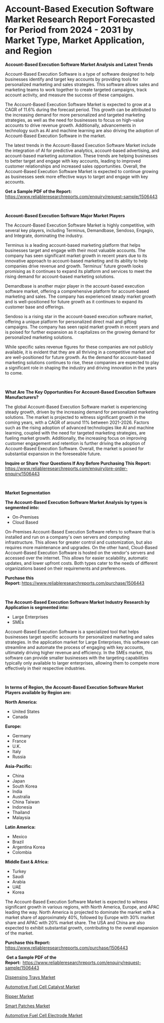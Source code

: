 <p><h1>Account-Based Execution Software Market Research Report Forecasted for Period from 2024 -  2031 by Market Type, Market Application, and Region</h1></p><p><strong>Account-Based Execution Software Market Analysis and Latest Trends</strong></p>
<p><p>Account-Based Execution Software is a type of software designed to help businesses identify and target key accounts by providing tools for personalized marketing and sales strategies. This software allows sales and marketing teams to work together to create targeted campaigns, track account activity, and measure the success of these campaigns.</p><p>The Account-Based Execution Software Market is expected to grow at a CAGR of 11.6% during the forecast period. This growth can be attributed to the increasing demand for more personalized and targeted marketing strategies, as well as the need for businesses to focus on high-value accounts to drive revenue growth. Additionally, advancements in technology such as AI and machine learning are also driving the adoption of Account-Based Execution Software in the market.</p><p>The latest trends in the Account-Based Execution Software Market include the integration of AI for predictive analytics, account-based advertising, and account-based marketing automation. These trends are helping businesses to better target and engage with key accounts, leading to improved customer relationships and increased sales opportunities. Overall, the Account-Based Execution Software Market is expected to continue growing as businesses seek more effective ways to target and engage with key accounts.</p></p>
<p><strong>Get a Sample PDF of the Report:&nbsp;</strong> <a href="https://www.reliableresearchreports.com/enquiry/request-sample/1506443">https://www.reliableresearchreports.com/enquiry/request-sample/1506443</a></p>
<p>&nbsp;</p>
<p><strong>Account-Based Execution Software Major Market Players</strong></p>
<p><p>The Account-Based Execution Software Market is highly competitive, with several key players, including Terminus, Demandbase, Sendoso, Engagio, and Integrate, dominating the industry.</p><p>Terminus is a leading account-based marketing platform that helps businesses target and engage with their most valuable accounts. The company has seen significant market growth in recent years due to its innovative approach to account-based marketing and its ability to help companies drive revenue and growth. Terminus' future growth looks promising as it continues to expand its platform and services to meet the rising demand for account-based marketing solutions.</p><p>Demandbase is another major player in the account-based execution software market, offering a comprehensive platform for account-based marketing and sales. The company has experienced steady market growth and is well-positioned for future growth as it continues to expand its customer base and offerings.</p><p>Sendoso is a rising star in the account-based execution software market, offering a unique platform for personalized direct mail and gifting campaigns. The company has seen rapid market growth in recent years and is poised for further expansion as it capitalizes on the growing demand for personalized marketing solutions.</p><p>While specific sales revenue figures for these companies are not publicly available, it is evident that they are all thriving in a competitive market and are well-positioned for future growth. As the demand for account-based marketing solutions continues to rise, these companies are expected to play a significant role in shaping the industry and driving innovation in the years to come.</p></p>
<p>&nbsp;</p>
<p><strong>What Are The Key Opportunities For Account-Based Execution Software Manufacturers?</strong></p>
<p><p>The global Account-Based Execution Software market is experiencing steady growth, driven by the increasing demand for personalized marketing solutions. The market is projected to witness significant growth in the coming years, with a CAGR of around 11% between 2021-2026. Factors such as the rising adoption of advanced technologies like AI and machine learning, coupled with the need for targeted marketing strategies, are fueling market growth. Additionally, the increasing focus on improving customer engagement and retention is further driving the adoption of Account-Based Execution Software. Overall, the market is poised for substantial expansion in the foreseeable future.</p></p>
<p><strong>Inquire or Share Your Questions If Any Before Purchasing This Report:</strong> <a href="https://www.reliableresearchreports.com/enquiry/pre-order-enquiry/1506443">https://www.reliableresearchreports.com/enquiry/pre-order-enquiry/1506443</a></p>
<p>&nbsp;</p>
<p><strong>Market Segmentation</strong></p>
<p><strong>The Account-Based Execution Software Market Analysis by types is segmented into:</strong></p>
<p><ul><li>On-Premises</li><li>Cloud Based</li></ul></p>
<p><p>On-Premises Account-Based Execution Software refers to software that is installed and run on a company's own servers and computing infrastructure. This allows for greater control and customization, but also requires more maintenance and upgrades. On the other hand, Cloud-Based Account-Based Execution Software is hosted on the vendor's servers and accessed over the internet. This allows for easier scalability, automatic updates, and lower upfront costs. Both types cater to the needs of different organizations based on their requirements and preferences.</p></p>
<p><strong>Purchase this Report:&nbsp;</strong><a href="https://www.reliableresearchreports.com/purchase/1506443">https://www.reliableresearchreports.com/purchase/1506443</a></p>
<p>&nbsp;</p>
<p><strong>The Account-Based Execution Software Market Industry Research by Application is segmented into:</strong></p>
<p><ul><li>Large Enterprises</li><li>SMEs</li></ul></p>
<p><p>Account-Based Execution Software is a specialized tool that helps businesses target specific accounts for personalized marketing and sales strategies. In the application market for Large Enterprises, this software can streamline and automate the process of engaging with key accounts, ultimately driving higher revenue and efficiency. In the SMEs market, this software can provide smaller businesses with the targeting capabilities typically only available to larger enterprises, allowing them to compete more effectively in their respective industries.</p></p>
<p>&nbsp;</p>
<p><strong>In terms of Region, the Account-Based Execution Software Market Players available by Region are:</strong></p>
<p>
    <p> <strong> North America: </strong>
        <ul>
            <li>United States</li>
            <li>Canada</li>
        </ul>
        </p> 
    <p> <strong> Europe: </strong>
        <ul>
            <li>Germany</li>
            <li>France</li>
            <li>U.K.</li>
            <li>Italy</li>
            <li>Russia</li>
        </ul>
        </p> 
    <p> <strong> Asia-Pacific: </strong>
        <ul>
            <li>China</li>
            <li>Japan</li>
            <li>South Korea</li>
            <li>India</li>
            <li>Australia</li>
            <li>China Taiwan</li>
            <li>Indonesia</li>
            <li>Thailand</li>
            <li>Malaysia</li>
        </ul>
        </p> 
    <p> <strong> Latin America: </strong>
        <ul>
            <li>Mexico</li>
            <li>Brazil</li>
            <li>Argentina Korea</li>
            <li>Colombia</li>
        </ul>
        </p> 
    <p> <strong> Middle East & Africa: </strong>
        <ul>
            <li>Turkey</li>
            <li>Saudi</li>
            <li>Arabia</li>
            <li>UAE</li>
            <li>Korea</li>
        </ul>
    </p>
    </p>
<p><p>The Account-Based Execution Software Market is expected to witness significant growth in various regions, with North America, Europe, and APAC leading the way. North America is projected to dominate the market with a market share of approximately 40%, followed by Europe with 30% market share and APAC with 20% market share. The USA and China are also expected to exhibit substantial growth, contributing to the overall expansion of the market.</p></p>
<p><strong>Purchase this Report: </strong><a href="https://www.reliableresearchreports.com/purchase/1506443">https://www.reliableresearchreports.com/purchase/1506443</a></p>
<p>&nbsp;<strong>Get a Sample PDF of the Report:&nbsp;&nbsp;</strong><a href="https://www.reliableresearchreports.com/enquiry/request-sample/1506443">https://www.reliableresearchreports.com/enquiry/request-sample/1506443</a></p>
<p><strong></strong></p>
<p><p><a href="https://medium.com/@sainreportprime/dispensing-trays-nbsp-market-focuses-on-market-share-size-and-projected-forecast-till-2031-948d061b9de2">Dispensing Trays Market</a></p><p><a href="https://github.com/jodemen/Market-Research-Report-List-1/blob/main/automotive-fuel-cell-catalyst-market.md">Automotive Fuel Cell Catalyst Market</a></p><p><a href="https://issuu.com/reportprime-2/docs/ripper-market-size-2030.pptx">Ripper Market</a></p><p><a href="https://medium.com/@deirdredavies67/smart-patches-market-exploring-market-share-market-trends-and-future-growth-7aac3efc95df">Smart Patches Market</a></p><p><a href="https://github.com/Sarissaschmalingtr6fz2739/Market-Research-Report-List-1/blob/main/automotive-fuel-cell-electrode-market.md">Automotive Fuel Cell Electrode Market</a></p></p>